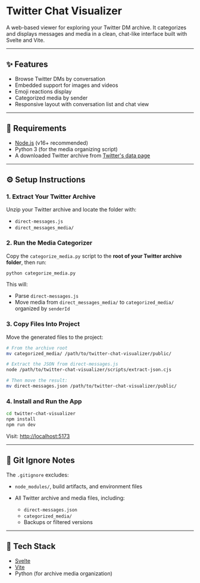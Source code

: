 # Twitter Chat Visualizer

A web-based viewer for exploring your Twitter DM archive. It categorizes and displays messages and media in a clean, chat-like interface built with Svelte and Vite.

---

## ✨ Features

* Browse Twitter DMs by conversation
* Embedded support for images and videos
* Emoji reactions display
* Categorized media by sender
* Responsive layout with conversation list and chat view

---

## 🧰 Requirements

* [Node.js](https://nodejs.org) (v16+ recommended)
* Python 3 (for the media organizing script)
* A downloaded Twitter archive from [Twitter's data page](https://twitter.com/settings/download_your_data)

---

## ⚙️ Setup Instructions

### 1. Extract Your Twitter Archive

Unzip your Twitter archive and locate the folder with:

* `direct-messages.js`
* `direct_messages_media/`

### 2. Run the Media Categorizer

Copy the `categorize_media.py` script to the **root of your Twitter archive folder**, then run:

```bash
python categorize_media.py
```

This will:

* Parse `direct-messages.js`
* Move media from `direct_messages_media/` to `categorized_media/` organized by `senderId`

### 3. Copy Files Into Project

Move the generated files to the project:

```bash
# From the archive root
mv categorized_media/ /path/to/twitter-chat-visualizer/public/

# Extract the JSON from direct-messages.js
node /path/to/twitter-chat-visualizer/scripts/extract-json.cjs

# Then move the result:
mv direct-messages.json /path/to/twitter-chat-visualizer/public/
```

### 4. Install and Run the App

```bash
cd twitter-chat-visualizer
npm install
npm run dev
```

Visit: [http://localhost:5173](http://localhost:5173)

---

## 🚫 Git Ignore Notes

The `.gitignore` excludes:

* `node_modules/`, build artifacts, and environment files
* All Twitter archive and media files, including:

  * `direct-messages.json`
  * `categorized_media/`
  * Backups or filtered versions

---

## 🚀 Tech Stack

* [Svelte](https://svelte.dev/)
* [Vite](https://vitejs.dev/)
* Python (for archive media organization)
